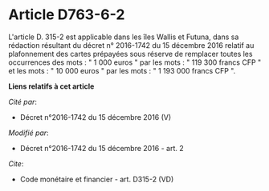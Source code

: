 # Article D763-6-2

L'article D. 315-2 est applicable dans les îles Wallis et Futuna, dans sa rédaction résultant du décret n° 2016-1742 du 15
décembre 2016 relatif au plafonnement des cartes prépayées sous réserve de remplacer toutes les occurrences des mots : " 1
000 euros " par les mots : " 119 300 francs CFP " et les mots : " 10 000 euros " par les mots : " 1 193 000 francs CFP ".

**Liens relatifs à cet article**

_Cité par_:

  - Décret n°2016-1742 du 15 décembre 2016 (V)

_Modifié par_:

  - Décret n°2016-1742 du 15 décembre 2016 - art. 2

_Cite_:

  - Code monétaire et financier - art. D315-2 (VD)
